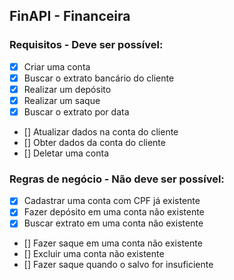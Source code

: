 ## FinAPI - Financeira

### Requisitos - Deve ser possível:
- [x] Criar uma conta
- [x] Buscar o extrato bancário do cliente
- [x] Realizar um depósito
- [x] Realizar um saque
- [x] Buscar o extrato por data
- [] Atualizar dados na conta do cliente
- [] Obter dados da conta do cliente
- [] Deletar uma conta

### Regras de negócio - Não deve ser possível:
- [x] Cadastrar uma conta com CPF já existente
- [x] Fazer depósito em uma conta não existente
- [x] Buscar extrato em uma conta não existente
- [] Fazer saque em uma conta não existente
- [] Excluir uma conta não existente
- [] Fazer saque quando o salvo for insuficiente